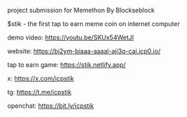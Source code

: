 project submission for Memethon By Blockseblock

$stik - the first tap to earn meme coin on internet computer

demo video: https://youtu.be/SKUx54WetJI

website: https://bj2ym-biaaa-aaaal-aji3q-cai.icp0.io/

tap to earn game: https://stik.netlify.app/

x: https://x.com/icpstik

tg: https://t.me/icpstik

openchat: https://bit.ly/icpstik
